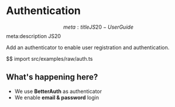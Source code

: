 # Authentication
$$ meta:title JS20 - User Guide
$$ meta:description JS20

Add an authenticator to enable user registration and authentication.

$$ import src/examples/raw/auth.ts

## What's happening here?
* We use **BetterAuth** as authenticator
* We enable **email & password** login
